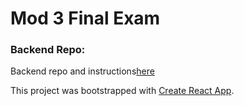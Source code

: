 # Mod 3 Final Exam

### Backend Repo:
Backend repo and instructions[here](https://github.com/turingschool-examples/presidents-assholes-api)

This project was bootstrapped with [Create React App](https://github.com/facebook/create-react-app).